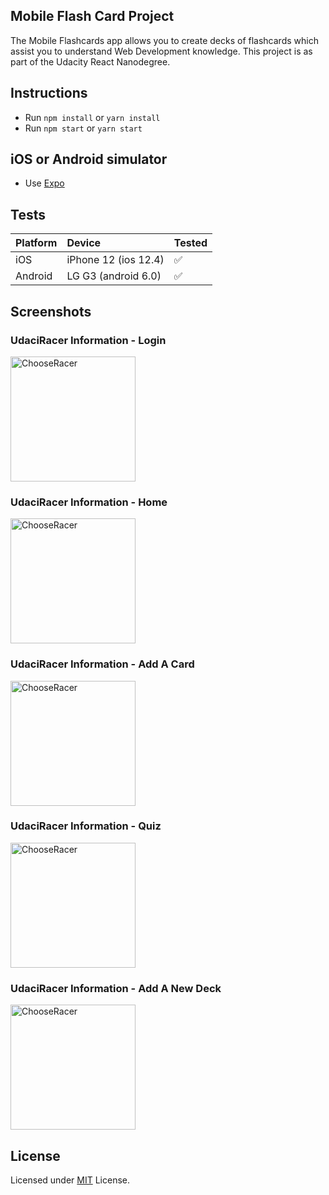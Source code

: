## Mobile Flash Card Project

The Mobile Flashcards app allows you to create decks of flashcards which assist you to understand Web Development knowledge. This project is as part of the Udacity React Nanodegree.

## Instructions

* Run `npm install` or `yarn install`
* Run `npm start` or `yarn start`
  
## iOS or Android simulator

* Use [Expo](https://expo.io/)

## Tests

| Platform | Device                | Tested             |
| :------- | :-------------------- | :----------------- |
| iOS      | iPhone 12 (ios 12.4) | :white_check_mark: |
| Android  | LG G3 (android 6.0)   | :white_check_mark: |

## Screenshots

### UdaciRacer Information - Login
<img width="200" alt="ChooseRacer" src="https://user-images.githubusercontent.com/17351134/107218289-89bb6b80-6a63-11eb-95f2-13deb59557a6.png">

### UdaciRacer Information - Home
<img width="200" alt="ChooseRacer" src="https://user-images.githubusercontent.com/17351134/107218299-8cb65c00-6a63-11eb-8b0d-2b77fe3109a7.png">

### UdaciRacer Information - Add A Card
<img width="200" alt="ChooseRacer" src="https://user-images.githubusercontent.com/17351134/107218306-8f18b600-6a63-11eb-8300-f86f59162988.png">

### UdaciRacer Information - Quiz
<img width="200" alt="ChooseRacer" src="https://user-images.githubusercontent.com/17351134/107218315-90e27980-6a63-11eb-9f44-48e33743242e.png">

### UdaciRacer Information - Add A New Deck
<img width="200" alt="ChooseRacer" src="https://user-images.githubusercontent.com/17351134/107218320-92ac3d00-6a63-11eb-8643-b4540c658570.png">

## License

Licensed under [MIT](https://github.com/cangir/mobile-flashcards/blob/master/LICENSE) License.
